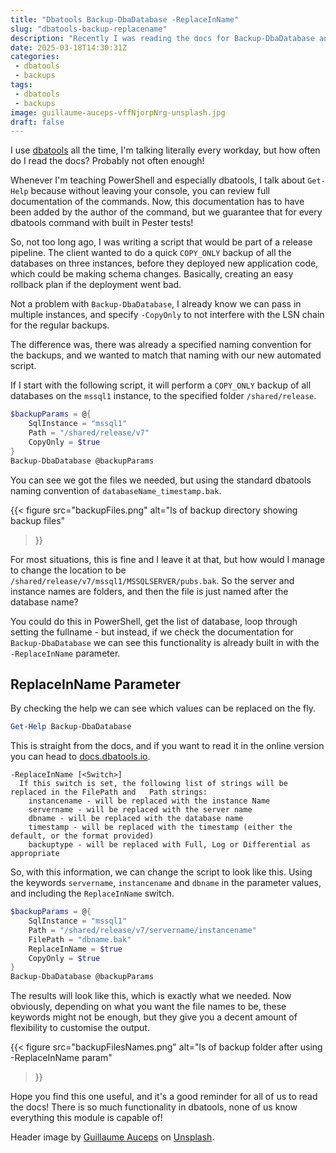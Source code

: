 ```yaml
---
title: "Dbatools Backup-DbaDatabase -ReplaceInName"
slug: "dbatools-backup-replacename"
description: "Recently I was reading the docs for Backup-DbaDatabase and found a parameter I didn't realise existed, but is so useful when you want to automate backups, but keep control of the file names."
date: 2025-03-18T14:30:31Z
categories:
 - dbatools
 - backups
tags:
 - dbatools
 - backups
image: guillaume-auceps-vffNjorpNrg-unsplash.jpg
draft: false
---
```


I use [dbatools](https://dbatools.io) all the time, I'm talking literally every workday, but how often do I read the docs? Probably not often enough!

Whenever I'm teaching PowerShell and especially dbatools, I talk about `Get-Help` because without leaving your console, you can review full documentation of the commands. Now, this documentation has to have been added by the author of the command, but we guarantee that for every dbatools command with built in Pester tests!

So, not too long ago, I was writing a script that would be part of a release pipeline. The client wanted to do a quick `COPY_ONLY` backup of all the databases on three instances, before they deployed new application code, which could be making schema changes. Basically, creating an easy rollback plan if the deployment went bad.

Not a problem with `Backup-DbaDatabase`, I already know we can pass in multiple instances, and specify `-CopyOnly` to not interfere with the LSN chain for the regular backups.

The difference was, there was already a specified naming convention for the backups, and we wanted to match that naming with our new automated script.

If I start with the following script, it will perform a `COPY_ONLY` backup of all databases on the `mssql1` instance, to the specified folder `/shared/release`.

```PowerShell
$backupParams = @{
    SqlInstance = "mssql1"
    Path = "/shared/release/v7"
    CopyOnly = $true
}
Backup-DbaDatabase @backupParams
```

You can see we got the files we needed, but using the standard dbatools naming convention of `databaseName_timestamp.bak`.

{{<
    figure src="backupFiles.png"
    alt="ls of backup directory showing backup files"
>}}

For most situations, this is fine and I leave it at that, but how would I manage to change the location to be `/shared/release/v7/mssql1/MSSQLSERVER/pubs.bak`. So the server and instance names are folders, and then the file is just named after the database name?

You could do this in PowerShell, get the list of database, loop through setting the fullname - but instead, if we check the documentation for `Backup-DbaDatabase` we can see this functionality is already built in with the `-ReplaceInName` parameter.

## ReplaceInName Parameter

By checking the help we can see which values can be replaced on the fly.

```PowerShell
Get-Help Backup-DbaDatabase
```

This is straight from the docs, and if you want to read it in the online version you can head to [docs.dbatools.io](https://docs.dbatools.io/Backup-DbaDatabase.html).

```text
-ReplaceInName [<Switch>]
  If this switch is set, the following list of strings will be replaced in the FilePath and   Path strings:
    instancename - will be replaced with the instance Name
    servername - will be replaced with the server name
    dbname - will be replaced with the database name
    timestamp - will be replaced with the timestamp (either the default, or the format provided)
    backuptype - will be replaced with Full, Log or Differential as appropriate
```

So, with this information, we can change the script to look like this. Using the keywords `servername`, `instancename` and `dbname` in the parameter values, and including the `ReplaceInName` switch.

```PowerShell
$backupParams = @{
    SqlInstance = "mssql1"
    Path = "/shared/release/v7/servername/instancename"
    FilePath = "dbname.bak"
    ReplaceInName = $true
    CopyOnly = $true
}
Backup-DbaDatabase @backupParams
```

The results will look like this, which is exactly what we needed. Now obviously, depending on what you want the file names to be, these keywords might not be enough, but they give you a decent amount of flexibility to customise the output.

{{<
    figure src="backupFilesNames.png"
    alt="ls of backup folder after using -ReplaceInName param"
>}}

Hope you find this one useful, and it's a good reminder for all of us to read the docs! There is so much functionality in dbatools, none of us know everything this module is capable of!

Header image by [Guillaume Auceps](https://unsplash.com/@gauceps?utm_content=creditCopyText&utm_medium=referral&utm_source=unsplash) on [Unsplash](https://unsplash.com/photos/a-row-of-boats-floating-on-top-of-a-body-of-water-vffNjorpNrg?utm_content=creditCopyText&utm_medium=referral&utm_source=unsplash).

